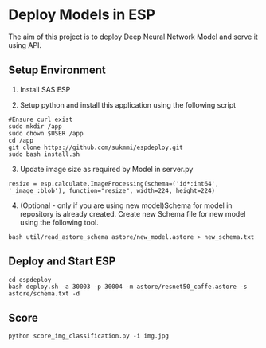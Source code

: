 # Deploy Models in ESP

The aim of this project is to deploy Deep Neural Network Model and serve it using API.

## Setup Environment

1. Install SAS ESP

2. Setup python and install this application using the following script

  ```
  #Ensure curl exist
  sudo mkdir /app
  sudo chown $USER /app
  cd /app
  git clone https://github.com/sukmmi/espdeploy.git
  sudo bash install.sh
  ```
3. Update image size as required by Model in server.py

  ```
  resize = esp.calculate.ImageProcessing(schema=('id*:int64', '_image_:blob'), function="resize", width=224, height=224)
  ```

4. (Optional - only if you are using new model)Schema for model in repository is already created. Create new Schema file for new model using the following tool.

  ```
  bash util/read_astore_schema astore/new_model.astore > new_schema.txt
  ```

## Deploy and Start ESP

  ```
  cd espdeploy
  bash deploy.sh -a 30003 -p 30004 -m astore/resnet50_caffe.astore -s astore/schema.txt -d
  ```


## Score
 ```
 python score_img_classification.py -i img.jpg
 ```
